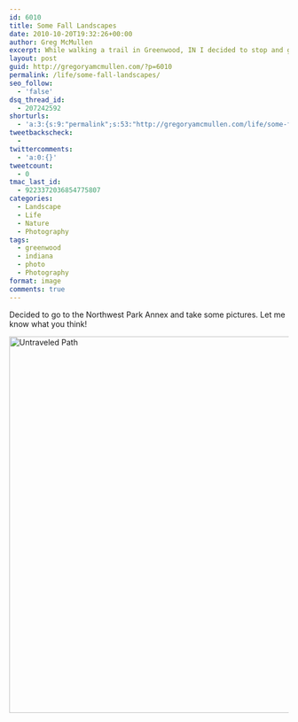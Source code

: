 ```yaml
---
id: 6010
title: Some Fall Landscapes
date: 2010-10-20T19:32:26+00:00
author: Greg McMullen
excerpt: While walking a trail in Greenwood, IN I decided to stop and get a picture of the leaves that had fallen.
layout: post
guid: http://gregoryamcmullen.com/?p=6010
permalink: /life/some-fall-landscapes/
seo_follow:
  - 'false'
dsq_thread_id:
  - 207242592
shorturls:
  - 'a:3:{s:9:"permalink";s:53:"http://gregoryamcmullen.com/life/some-fall-landscapes";s:7:"tinyurl";s:26:"http://tinyurl.com/3ohmvm2";s:4:"isgd";s:19:"http://is.gd/10b9pJ";}'
tweetbackscheck:
  - 
twittercomments:
  - 'a:0:{}'
tweetcount:
  - 0
tmac_last_id:
  - 9223372036854775807
categories:
  - Landscape
  - Life
  - Nature
  - Photography
tags:
  - greenwood
  - indiana
  - photo
  - Photography
format: image
comments: true
---
```

Decided to go to the Northwest Park Annex and take some pictures. Let me know what you think!

<a data-flickr-embed="true"  href="https://www.flickr.com/photos/mcmullen_greg/5100333167/" title="Untraveled Path"><img src="https://farm2.staticflickr.com/1226/5100333167_46ddb90588_b.jpg" width="1024" height="680" alt="Untraveled Path"></a><script async src="//embedr.flickr.com/assets/client-code.js" charset="utf-8"></script>